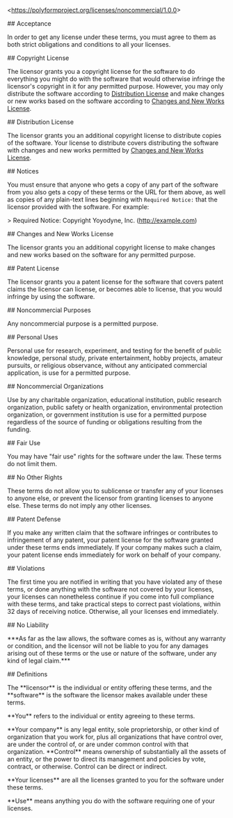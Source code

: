 &lt;https://polyformproject.org/licenses/noncommercial/1.0.0&gt;

\## Acceptance

In order to get any license under these terms, you must agree to them as both strict obligations and conditions to all your licenses.

\## Copyright License

The licensor grants you a copyright license for the software to do everything you might do with the software that would otherwise infringe the licensor's copyright in it for any permitted purpose. However, you may only distribute the software according to [Distribution License](#distribution-license) and make changes or new works based on the software according to [Changes and New Works License](#changes-and-new-works-license).

\## Distribution License

The licensor grants you an additional copyright license to distribute copies of the software. Your license to distribute covers distributing the software with changes and new works permitted by [Changes and New Works License](#changes-and-new-works-license).

\## Notices

You must ensure that anyone who gets a copy of any part of the software from you also gets a copy of these terms or the URL for them above, as well as copies of any plain-text lines beginning with `Required Notice:` that the licensor provided with the software. For example:

&gt; Required Notice: Copyright Yoyodyne, Inc. (http://example.com)

\## Changes and New Works License

The licensor grants you an additional copyright license to make changes and new works based on the software for any permitted purpose.

\## Patent License

The licensor grants you a patent license for the software that covers patent claims the licensor can license, or becomes able to license, that you would infringe by using the software.

\## Noncommercial Purposes

Any noncommercial purpose is a permitted purpose.

\## Personal Uses

Personal use for research, experiment, and testing for the benefit of public knowledge, personal study, private entertainment, hobby projects, amateur pursuits, or religious observance, without any anticipated commercial application, is use for a permitted purpose.

\## Noncommercial Organizations

Use by any charitable organization, educational institution, public research organization, public safety or health organization, environmental protection organization, or government institution is use for a permitted purpose regardless of the source of funding or obligations resulting from the funding.

\## Fair Use

You may have &quot;fair use&quot; rights for the software under the law. These terms do not limit them.

\## No Other Rights

These terms do not allow you to sublicense or transfer any of your licenses to anyone else, or prevent the licensor from granting licenses to anyone else. These terms do not imply any other licenses.

\## Patent Defense

If you make any written claim that the software infringes or contributes to infringement of any patent, your patent license for the software granted under these terms ends immediately. If your company makes such a claim, your patent license ends immediately for work on behalf of your company.

\## Violations

The first time you are notified in writing that you have violated any of these terms, or done anything with the software not covered by your licenses, your licenses can nonetheless continue if you come into full compliance with these terms, and take practical steps to correct past violations, within 32 days of receiving notice. Otherwise, all your licenses end immediately.

\## No Liability

\*\*\*As far as the law allows, the software comes as is, without any warranty or condition, and the licensor will not be liable to you for any damages arising out of these terms or the use or nature of the software, under any kind of legal claim.\*\*\*

\## Definitions

The \*\*licensor\*\* is the individual or entity offering these terms, and the \*\*software\*\* is the software the licensor makes available under these terms.

\*\*You\*\* refers to the individual or entity agreeing to these terms.

\*\*Your company\*\* is any legal entity, sole proprietorship, or other kind of organization that you work for, plus all organizations that have control over, are under the control of, or are under common control with that organization. \*\*Control\*\* means ownership of substantially all the assets of an entity, or the power to direct its management and policies by vote, contract, or otherwise. Control can be direct or indirect.

\*\*Your licenses\*\* are all the licenses granted to you for the software under these terms.

\*\*Use\*\* means anything you do with the software requiring one of your licenses.